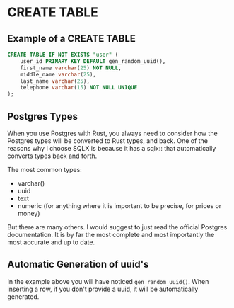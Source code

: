 # CREATE TABLE

## Example of a CREATE TABLE

```sql
CREATE TABLE IF NOT EXISTS "user" (
    user_id PRIMARY KEY DEFAULT gen_random_uuid(),
    first_name varchar(25) NOT NULL,
    middle_name varchar(25),
    last_name varchar(25),
    telephone varchar(15) NOT NULL UNIQUE
);
```

## Postgres Types

When you use Postgres with Rust, you always need to consider how the Postgres types will
be converted to Rust types, and back. One of the reasons why I choose SQLX is because it
has a sqlx::<traits> that automatically converts types back and forth.

The most common types:

- varchar(<number of max characters>)
- uuid
- text
- numeric (for anything where it is important to be precise, for prices or money)

But there are many others. I would suggest to just read the official Postgres documentation.
It is by far the most complete and most importantly the most accurate and up to date.

## Automatic Generation of uuid's

In the example above you will have noticed `gen_random_uuid()`. When inserting a row, if you don't
provide a uuid, it will be automatically generated.
